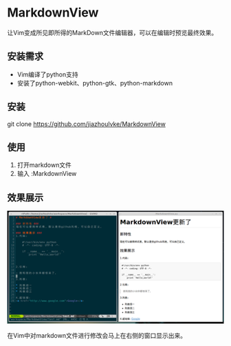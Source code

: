 # MarkdownView

让Vim变成所见即所得的MarkDown文件编辑器，可以在编辑时预览最终效果。

## 安装需求

* Vim编译了python支持
* 安装了python-webkit、python-gtk、python-markdown


## 安装

git clone https://github.com/jiazhoulvke/MarkdownView


## 使用

1. 打开markdown文件
2. 输入 :MarkdownView


## 效果展示

![MarkdownView](https://github.com/jiazhoulvke/MarkdownView/raw/master/MarkdownView.png)

在Vim中对markdown文件进行修改会马上在右侧的窗口显示出来。
